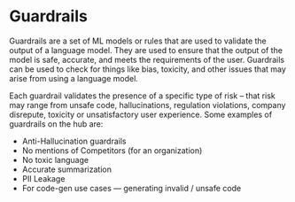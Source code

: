 # Guardrails

Guardrails are a set of ML models or rules that are used to validate the output of a language model. They are used to ensure that the output of the model is safe, accurate, and meets the requirements of the user. Guardrails can be used to check for things like bias, toxicity, and other issues that may arise from using a language model.

Each guardrail validates the presence of a specific type of risk – that risk may range from unsafe code, hallucinations, regulation violations, company disrepute, toxicity or unsatisfactory user experience. Some examples of guardrails on the hub are:
- Anti-Hallucination guardrails
- No mentions of Competitors (for an organization)
- No toxic language
- Accurate summarization
- PII Leakage
- For code-gen use cases — generating invalid / unsafe code